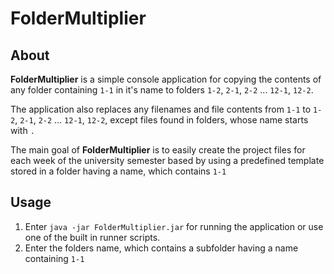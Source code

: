 # FolderMultiplier

## About

**FolderMultiplier** is a simple console application for copying the contents of any
folder containing `1-1` in it's name to folders `1-2`, `2-1`, `2-2` ... `12-1`, `12-2`.

The application also replaces any filenames and file contents from `1-1` to 
`1-2`, `2-1`, `2-2` ... `12-1`, `12-2`, except files found in folders, whose
name starts with `.`

The main goal of **FolderMultiplier** is to easily create the project files for each
week of the university semester based by using a predefined template stored in a folder
having a name, which contains `1-1`

## Usage

1. Enter `java -jar FolderMultiplier.jar` for running the application or use one of the built in runner scripts.
2. Enter the folders name, which contains a subfolder having a name containing `1-1`


 